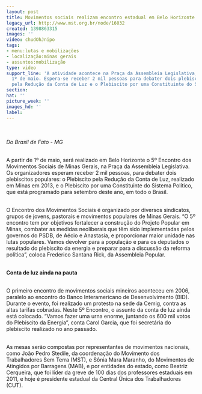 ```yaml
---
layout: post
title: Movimentos sociais realizam encontro estadual em Belo Horizonte
legacy_url: http://www.mst.org.br/node/16032
created: 1398863315
images: ''
video: chudOhJnipo
tags:
- menu:lutas e mobilizações
- localização:minas gerais
- assuntos:mobilização
type: video
support_line: 'A atividade acontece na Praça da Assembleia Legislativa, a partir de
  1º de maio. Espera-se receber 2 mil pessoas para debater dois plebiscitos populares:
  pela Redução da Conta de Luz e o Plebiscito por uma Constituinte do Sistema Político.'
section: 
hat: ''
picture_week: ''
images_hd: ''
label: 
---
```

<p><br><em><br>Do Brasil de Fato - MG<br><br></em></p><p>A partir de 1º de maio, será realizado em Belo Horizonte o 5º Encontro dos Movimentos Sociais de Minas Gerais, na Praça da Assembleia Legislativa. Os organizadores esperam receber 2 mil pessoas, para debater dois plebiscitos populares: o Plebiscito pela Redução da Conta de Luz, realizado em Minas em 2013, e o Plebiscito por uma Constituinte do Sistema Político, que está programado para setembro deste ano, em todo o Brasil.</p><p><br>O Encontro dos Movimentos Sociais é organizado por diversos sindicatos, grupos de jovens, pastorais e movimentos populares de Minas Gerais. “O 5º encontro tem por objetivos fortalecer a construção do Projeto Popular em Minas, combater as medidas neoliberais que têm sido implementadas pelos governos do PSDB, de Aécio e Anastasia, e proporcionar maior unidade nas lutas populares. Vamos devolver para a população e para os deputados o resultado do plebiscito da energia e preparar para a discussão da reforma política”, coloca Frederico Santana Rick, da Assembleia Popular.</p><p><br><strong>Conta de luz ainda na pauta</strong></p><p><br>O primeiro encontro de movimentos sociais mineiros aconteceu em 2006, paralelo ao encontro do Banco Interamericano de Desenvolvimento (BID). Durante o evento, foi realizado um protesto na sede da Cemig, contra as altas tarifas cobradas. Neste 5º Encontro, o assunto da conta de luz ainda está colocado. “Vamos fazer uma urna enorme, juntando os 600 mil votos do Plebiscito da Energia”, conta Carol Garcia, que foi secretária do plebiscito realizado no ano passado.</p><p><br>As mesas serão compostas por representantes de movimentos nacionais, como João Pedro Stedile, da coordenação do Movimento dos Trabalhadores Sem Terra (MST), e Sônia Mara Maranho, do Movimentos de Atingidos por Barragens (MAB), e por entidades do estado, como Beatriz Cerqueira, que foi líder da greve de 100 dias dos professores estaduais em 2011, e hoje é presidente estadual da Central Única dos Trabalhadores (CUT).</p><p><object width="600" height="500" data="http://www.youtube.com/v/chudOhJnipo&amp;feature" type="application/x-shockwave-flash"><param name="data" value="http://www.youtube.com/v/chudOhJnipo&amp;feature"><param name="src" value="http://www.youtube.com/v/chudOhJnipo&amp;feature"></object></p>
